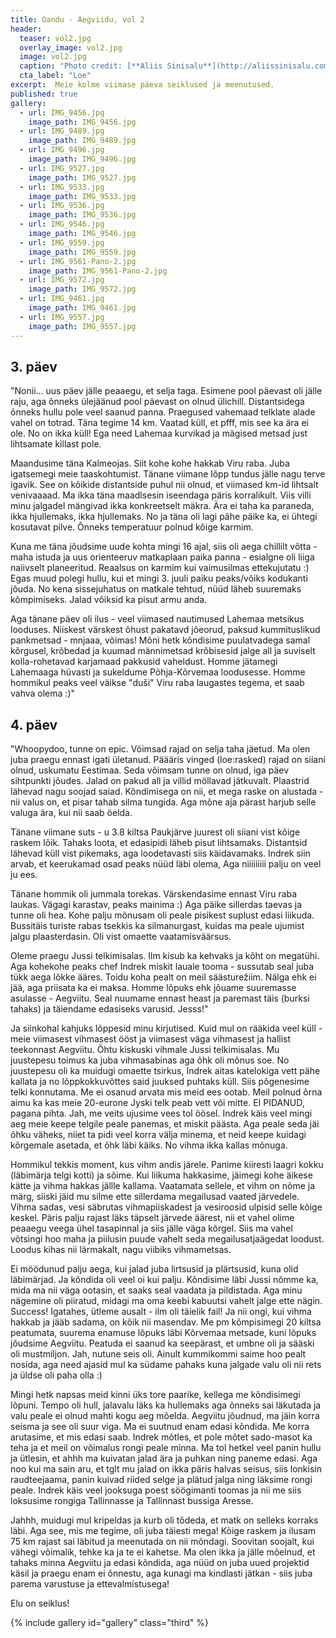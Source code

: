 ```yaml
---
title: Oandu - Aegviidu, vol 2
header:
  teaser: vol2.jpg
  overlay_image: vol2.jpg
  image: vol2.jpg
  caption: "Photo credit: [**Aliis Sinisalu**](http://aliissinisalu.com)"
  cta_label: "Loe"
excerpt:  Meie kolme viimase päeva seiklused ja meenutused.
published: true
gallery:
  - url: IMG_9456.jpg
    image_path: IMG_9456.jpg
  - url: IMG_9489.jpg
    image_path: IMG_9489.jpg
  - url: IMG_9496.jpg
    image_path: IMG_9496.jpg
  - url: IMG_9527.jpg
    image_path: IMG_9527.jpg
  - url: IMG_9533.jpg
    image_path: IMG_9533.jpg
  - url: IMG_9536.jpg
    image_path: IMG_9536.jpg
  - url: IMG_9546.jpg
    image_path: IMG_9546.jpg
  - url: IMG_9559.jpg
    image_path: IMG_9559.jpg
  - url: IMG_9561-Pano-2.jpg
    image_path: IMG_9561-Pano-2.jpg
  - url: IMG_9572.jpg
    image_path: IMG_9572.jpg
  - url: IMG_9461.jpg
    image_path: IMG_9461.jpg
  - url: IMG_9557.jpg
    image_path: IMG_9557.jpg
---
```

## 3. päev

"Nonii... uus päev jälle peaaegu, et selja taga. Esimene pool päevast oli jälle raju, aga õnneks ülejäänud pool päevast on olnud ülichill. Distantsidega õnneks hullu pole veel saanud panna. Praegused vahemaad telklate alade vahel on totrad. Täna tegime 14 km. Vaatad küll, et pfff, mis see ka ära ei ole. No on ikka küll! Ega need Lahemaa kurvikad ja mägised metsad just lihtsamate killast pole.

Maandusime täna Kalmeojas. Siit kohe kohe hakkab Viru raba. Juba igatsemegi meie taaskohtumist. Tänane viimane lõpp tundus jälle nagu terve igavik. See on kõikide distantside puhul nii olnud, et viimased km-id lihtsalt venivaaaad. Ma ikka täna maadlsesin iseendaga päris korralikult. Viis villi minu jalgadel mängivad ikka konkreetselt mäkra. Ära ei taha ka paraneda, ikka hjullemaks, ikka hjullemaks. No ja täna oli lagi pähe päike ka, ei ühtegi kosutavat pilve. Õnneks temperatuur polnud kõige karmim. 

Kuna me täna jõudsime uude kohta mingi 16 ajal, siis oli aega chillilt võtta - maha istuda ja uus orienteeruv matkaplaan paika panna - esialgne oli liiga naiivselt planeeritud. Reaalsus on karmim kui vaimusilmas ettekujutatu :) Egas muud polegi hullu, kui et mingi 3. juuli paiku peaks/võiks kodukanti jõuda. No kena sissejuhatus on matkale tehtud, nüüd läheb suuremaks kõmpimiseks. Jalad võiksid ka pisut armu anda.

Aga tänane päev oli ilus - veel viimased nautimused Lahemaa metsikus looduses. Niiskest värskest õhust pakatavd jõeorud, paksud kummituslikud pankmetsad - mnjaaa, võimas! Mõni hetk kõndisime puulatvadega samal kõrgusel, krõbedad ja kuumad männimetsad krõbisesid jalge all ja suviselt kolla-rohetavad karjamaad pakkusid vaheldust. Homme jätamegi Lahemaaga hüvasti ja sukeldume Põhja-Kõrvemaa loodusesse. Homme hommikul peaks veel väikse "duši" Viru raba laugastes tegema, et saab vahva olema :)"


## 4. päev

"Whoopydoo, tunne on epic. Võimsad rajad on selja taha jäetud. Ma olen juba praegu ennast igati ületanud. Päääris vinged (loe:rasked) rajad on siiani olnud, uskumatu Eestimaa. Seda võimsam tunne on olnud, iga päev sihtpunkti jõudes. Jalad on pakud all ja villid möllavad jätkuvalt. Plaastrid lähevad nagu soojad saiad. Kõndimisega on nii, et mega raske on alustada - nii valus on, et pisar tahab silma tungida. Aga mõne aja pärast harjub selle valuga ära, kui nii saab öelda.

Tänane viimane suts - u 3.8 kiltsa Paukjärve juurest oli siiani vist kõige raskem lõik. Tahaks loota, et edasipidi läheb pisut lihtsamaks. Distantsid lähevad küll vist pikemaks, aga loodetavasti siis käidavamaks. Indrek siin arvab, et keerukamad osad peaks nüüd läbi olema, Aga niiiiiiiii palju on veel ju ees.

Tänane hommik oli jummala torekas. Värskendasime ennast Viru raba laukas. Vägagi karastav, peaks mainima :) Aga päike sillerdas taevas ja tunne oli hea. Kohe palju mõnusam oli peale pisikest suplust edasi liikuda. Bussitäis turiste rabas tsekkis ka silmanurgast, kuidas ma peale ujumist jalgu plaasterdasin. Oli vist omaette vaatamisväärsus.

Oleme praegu Jussi telkimisalas. Ilm kisub ka kehvaks ja kõht on megatühi. Aga kohekohe peaks chef Indrek miskit lauale tooma - sussutab seal juba tükk aega lõkke ääres. Toidu koha pealt on meil säästurežiim. Nälga ehk ei jää, aga priisata ka ei maksa. Homme lõpuks ehk jõuame suuremasse asulasse - Aegviitu. Seal nuumame ennast heast ja paremast täis (burksi tahaks) ja täiendame edasiseks varusid. Jesss!"


Ja siinkohal kahjuks lõppesid minu kirjutised. Kuid mul on rääkida veel küll - meie viimasest vihmasest ööst ja viimasest väga vihmasest ja hallist teekonnast Aegviitu. Õhtu kiskuski vihmale Jussi telkimisalas. Mu juustepesu toimus ka juba vihmasabinas aga õhk oli mõnus soe. No juustepesu oli ka muidugi omaette tsirkus, Indrek aitas katelokiga vett pähe kallata  ja no lõppkokkuvõttes said juuksed puhtaks küll. Siis põgenesime telki konnutama. Me ei osanud arvata mis meid ees ootab. Meil polnud õrna aimu ka kas meie 20-eurone Jyski telk peab vett või mitte. EI PIDANUD, pagana pihta. Jah, me veits ujusime vees tol öösel. Indrek käis veel mingi aeg meie keepe telgile peale panemas, et miskit päästa. Aga peale seda jäi õhku väheks, niiet ta pidi veel korra välja minema, et neid keepe kuidagi kõrgemale asetada, et õhk läbi käiks. No vihma ikka kallas mõnuga. 

Hommikul tekkis moment, kus vihm andis järele. Panime kiiresti laagri kokku (läbimärja telgi kotti) ja sõime. Kui liikuma hakkasime, jäimegi kohe äikese kätte ja vihma hakkas jällle kallama. Vaatamata sellele, et vihm on nõme ja märg, siiski jäid mu silme ette sillerdama megailusad vaated järvedele. Vihma sadas, vesi säbrutas vihmapiiskadest ja vesiroosid ulpisid selle kõige keskel. Päris palju rajast läks täpselt järvede äärest, nii et vahel olime peaaegu veega ühel tasapinnal ja siis jälle väga kõrgel. Siis ma vahel võtsingi hoo maha ja piilusin puude vahelt seda megailusatjaägedat loodust. Loodus kihas nii lärmakalt, nagu viibiks vihmametsas.

Ei möödunud palju aega, kui jalad juba lirtsusid ja plärtsusid, kuna olid läbimärjad. Ja kõndida oli veel oi kui palju. Kõndisime läbi Jussi nõmme ka, mida ma nii väga ootasin, et saaks seal vaadata ja pildistada. Aga minu nägemine oli piiratud, midagi ma oma keebi kabuutsi vahelt jalge ette nägin. Success! Igatahes, ütleme ausalt - ilm oli täielik fail! Ja nii ongi, kui vihma hakkab ja jääb sadama, on kõik nii masendav. Me pm kõmpisimegi 20 kiltsa peatumata, suurema enamuse lõpuks läbi Kõrvemaa metsade, kuni lõpuks jõudsime Aegviitu. Peatuda ei saanud ka seepärast, et umbne oli ja sääski oli mustmiljon. Jah, nutune seis oli. Ainult kummikommi saime hoo pealt nosida, aga need ajasid mul ka südame pahaks kuna jalgade valu oli nii rets ja üldse oli paha olla :) 

Mingi hetk napsas meid kinni üks tore paarike, kellega me kõndisimegi lõpuni. Tempo oli hull, jalavalu läks ka hullemaks aga õnneks sai läkutada ja valu peale ei olnud mahti kogu aeg mõelda. Aegviitu jõudnud, ma jäin korra seisma ja see oli suur viga. Ma ei suutnud enam edasi kõndida. Me korra arutasime, et mis edasi saab. Indrek mõtles, et pole mõtet sado-masot ka teha ja et meil on võimalus rongi peale minna. Ma tol hetkel veel panin hullu ja ütlesin, et ahhh ma kuivatan jalad ära ja puhkan ning paneme edasi. Aga noo kui ma sain aru, et tglt mu jalad on ikka päris halvas seisus, siis lonkisin raudteejaama, panin kuivad riided selge ja plätud jalga ning läksime rongi peale. Indrek käis veel jooksuga poest söögimanti toomas ja nii me siis loksusime rongiga Tallinnasse ja Tallinnast bussiga Aresse. 

Jahhh, muidugi mul kripeldas ja kurb oli tõdeda, et matk on selleks korraks läbi. Aga see, mis me tegime, oli juba täiesti mega! Kõige raskem ja ilusam 75 km rajast sai läbitud ja meenutada on nii mõndagi. Soovitan soojalt, kui vähegi võimalik, tehke ka ja te ei kahetse. Ma olen ikka ja jälle mõelnud, et tahaks minna Aegviitu ja edasi kõndida, aga nüüd on juba uued projektid käsil ja praegu enam ei õnnestu, aga kunagi ma kindlasti jätkan - siis juba parema varustuse ja ettevalmistusega!

Elu on seiklus!

{% include gallery id="gallery" class="third" %}

